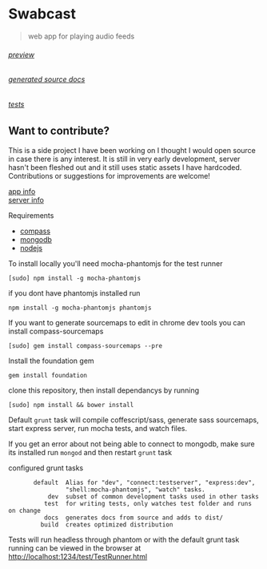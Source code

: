Swabcast
========
> web app for playing audio feeds

###### [preview](http://app.swa.by/)

######  [generated source docs](http://app.swa.by/docs/)

###### [tests](http://app.swa.by/test/)


Want to contribute?
-------------------
This is a side project I have been working on I thought I would open source in case there is any interest.
It is still in very early development, server hasn't been fleshed out and it still uses static assets I have hardcoded.  Contributions or suggestions for improvements are welcome!

[app info](https://github.com/dswaby/swabstack/tree/master/app)
<br />
[server info](https://github.com/dswaby/swabstack/tree/master/server)


Requirements
  * [compass](http://compass-style.org/)
  * [mongodb](http://www.mongodb.org/downloads)
  * [nodejs](http://nodejs.org/)



To install locally you'll need mocha-phantomjs for the test runner

```[sudo] npm install -g mocha-phantomjs```

if you dont have phantomjs installed run

```npm install -g mocha-phantomjs phantomjs```


If you want to generate sourcemaps to edit in chrome dev tools you can install compass-sourcemaps

```[sudo] gem install compass-sourcemaps --pre```


Install the foundation gem

```gem install foundation```

clone this repository, then install dependancys by running

```[sudo] npm install && bower install```


Default `grunt` task will compile coffescript/sass, generate sass sourcemaps, start express server, run mocha tests, and watch files.

If you get an error about not being able to connect to mongodb, make sure its installed run `mongod` and then restart `grunt` task

configured grunt tasks
```
       default  Alias for "dev", "connect:testserver", "express:dev",
                "shell:mocha-phantomjs", "watch" tasks.
           dev  subset of common development tasks used in other tasks
          test  for writing tests, only watches test folder and runs on change
          docs  generates docs from source and adds to dist/
         build  creates optimized distribution
```
Tests will run headless through phantom or with the default grunt task running can be viewed
in the browser at [http://localhost:1234/test/TestRunner.html](http://localhost:1234/test/TestRunner.html)

